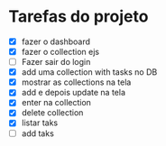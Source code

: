 # Tarefas do projeto

- [x] fazer o dashboard
- [x] fazer o collection ejs
- [ ] Fazer sair do login
- [x] add uma collection with tasks no DB
- [x] mostrar as collections na tela
- [x] add e depois update na tela
- [x] enter na collection
- [x] delete collection
- [x] listar taks
- [ ] add taks